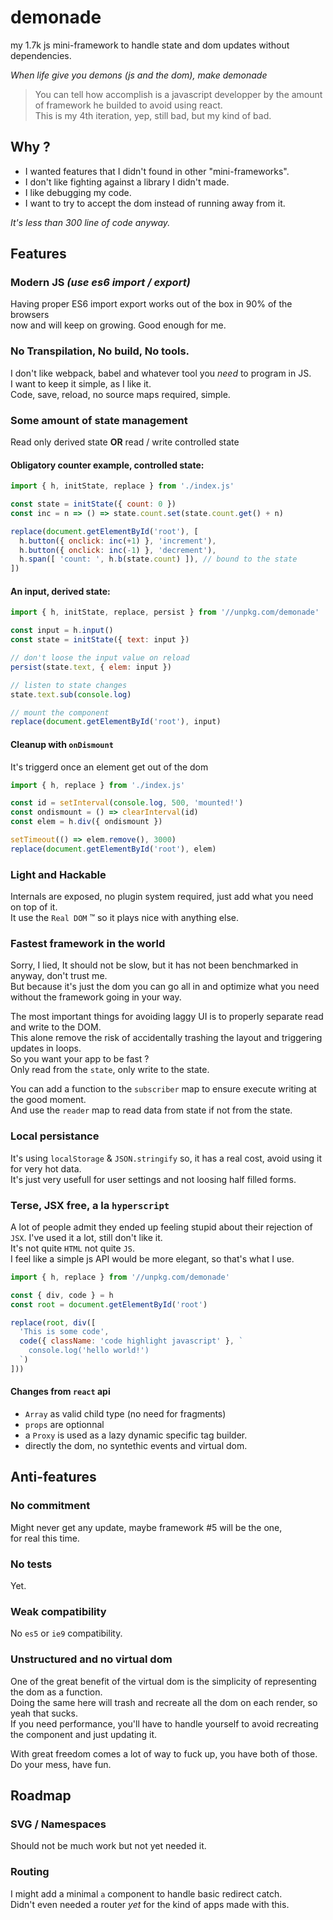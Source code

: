 # demonade

my 1.7k js mini-framework to handle state and dom updates without dependencies.

*When life give you demons (js and the dom), make demonade*

> You can tell how accomplish is a javascript developper by the
> amount of framework he builded to avoid using react.\
> This is my 4th iteration, yep, still bad, but my kind of bad.


## Why ?
- I wanted features that I didn't found in other "mini-frameworks".
- I don't like fighting against a library I didn't made.
- I like debugging my code.
- I want to try to accept the dom instead of running away from it.

*It's less than 300 line of code anyway.*

## Features

### Modern JS *(use es6 import / export)*

Having proper ES6 import export works out of the box in 90% of the browsers\
now and will keep on growing. Good enough for me.

### No Transpilation, No build, No tools.

I don't like webpack, babel and whatever tool you *need* to program in JS.\
I want to keep it simple, as I like it.\
Code, save, reload, no source maps required, simple.

### Some amount of state management

Read only derived state **OR** read / write controlled state

#### Obligatory counter example, controlled state:
```js
import { h, initState, replace } from './index.js'

const state = initState({ count: 0 })
const inc = n => () => state.count.set(state.count.get() + n)

replace(document.getElementById('root'), [
  h.button({ onclick: inc(+1) }, 'increment'),
  h.button({ onclick: inc(-1) }, 'decrement'),
  h.span([ 'count: ', h.b(state.count) ]), // bound to the state
])
```

#### An input, derived state:
```js
import { h, initState, replace, persist } from '//unpkg.com/demonade'

const input = h.input()
const state = initState({ text: input })

// don't loose the input value on reload
persist(state.text, { elem: input })

// listen to state changes
state.text.sub(console.log)

// mount the component
replace(document.getElementById('root'), input)
```

#### Cleanup with `onDismount`

It's triggerd once an element get out of the dom

```js
import { h, replace } from './index.js'

const id = setInterval(console.log, 500, 'mounted!')
const ondismount = () => clearInterval(id)
const elem = h.div({ ondismount })

setTimeout(() => elem.remove(), 3000)
replace(document.getElementById('root'), elem)
```

### Light and Hackable

Internals are exposed, no plugin system required,
just add what you need on top of it.\
It use the `Real DOM` :tm: so it plays nice with anything else.


### Fastest framework in the world

Sorry, I lied, It should not be slow, but it has not been benchmarked in anyway,
don't trust me.\
But because it's just the dom you can go all in and optimize what you need
without the framework going in your way.

The most important things for avoiding laggy UI is to properly separate read
and write to the DOM.\
This alone remove the risk of accidentally trashing the layout and triggering
updates in loops.\
So you want your app to be fast ?\
Only read from the `state`, only write to the state.

You can add a function to the `subscriber` map to ensure execute writing at the
good moment.\
And use the `reader` map to read data from state if not from the state.


### Local persistance

It's using `localStorage` & `JSON.stringify` so, it has a real cost,
avoid using it for very hot data.\
It's just very usefull for user settings and not loosing half filled forms.


### Terse, JSX free, a la `hyperscript`

A lot of people admit they ended up feeling stupid about their rejection
of `JSX`. I've used it a lot, still don't like it.\
It's not quite `HTML` not quite `JS`.\
I feel like a simple js API would be more elegant, so that's what I use.

```js
import { h, replace } from '//unpkg.com/demonade'

const { div, code } = h
const root = document.getElementById('root')

replace(root, div([
  'This is some code',
  code({ className: 'code highlight javascript' }, `
    console.log('hello world!')
  `)
]))
```

#### Changes from `react` api
- `Array` as valid child type (no need for fragments)
- `props` are optionnal
- a `Proxy` is used as a lazy dynamic specific tag builder.
- directly the dom, no syntethic events and virtual dom.


## Anti-features

### No commitment

Might never get any update, maybe framework #5 will be the one,\
for real this time.

### No tests

Yet.

### Weak compatibility

No `es5` or `ie9` compatibility.


### Unstructured and no virtual dom

One of the great benefit of the virtual dom is the simplicity of representing
the dom as a function.\
Doing the same here will trash and recreate all the dom on each render,
so yeah that sucks.\
If you need performance, you'll have to handle yourself to avoid recreating
the component and just updating it.


With great freedom comes a lot of way to fuck up, you have both of those.\
Do your mess, have fun.

## Roadmap

### SVG / Namespaces

Should not be much work but not yet needed it.


### Routing

I might add a minimal `a` component to handle basic redirect catch.\
Didn't even needed a router *yet* for the kind of apps made with this.
